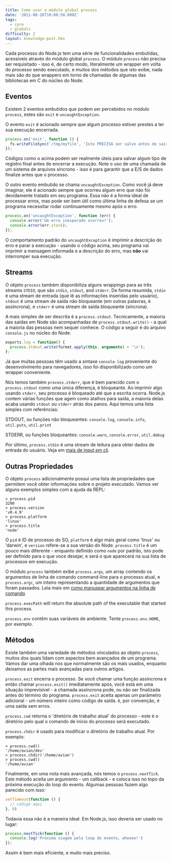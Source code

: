 ```yaml
---
title: Como usar o módulo global process
date: '2011-08-26T10:08:50.000Z'
tags:
  - core
  - globals
difficulty: 2
layout: knowledge-post.hbs
---
```


Cada processo do Node.js tem uma série de funcionalidades embutidas, acessíveis através do módulo global `process`.  O módulo `process` não precisa ser requisitado - isso é, de certo modo, literalmente um wrapper em volta do processo sendo executado, e muitos dos métodos que isto exibe, nada mais são do que wrappers em torno de chamadas de algumas das bibliotecas em C do núcleo do Node.

## Eventos

Existem 2 eventos embutidos que podem ser percebidos no módulo `process`, estes são `exit` e `uncaughtException`.

O evento `exit` é acionado sempre que algum processo estiver prestes a ter sua execução encerrada.

```javascript
process.on('exit', function () {
  fs.writeFileSync('/tmp/myfile', 'Isto PRECISA ser salvo antes de sair.');
});
```

Códigos como o acima podem ser realmente úteis para salvar algum tipo de registro final antes de encerrar a execução.  Note o uso de uma chamada de um sistema de arquivos síncrono - isso é para garantir que a E/S de dados finalize antes que o processo.

O outro evento embutido se chama `uncaughtException`.  Como você já deve imaginar, ele é acionado sempre que ocorreu algum erro que não foi devidamente tratado em seu programa.  Essa não é a forma ideal de processar erros, mas pode ser bem útil como última linha de defesa se um programa necessitar rodar continuamente mesmo após o erro.

```javascript
process.on('uncaughtException', function (err) {
  console.error('Um erro inesperado ocorreu!');
  console.error(err.stack);
});
```

O comportamento padrão do `uncaughtException` é imprimir a descrição do erro e parar a execução - usando o código acima, seu programa vai imprimir a mensagem informada e a descrição do erro, mas **não** vai interromper sua execução.

## Streams

O objeto `process` também disponibiliza alguns wrappings para as três streams `STDIO`, que são `stdin`, `stdout`, and `stderr`.  De forma resumida, `stdin` é uma stream de entrada (que lê as informações inseridas pelo usuário), `stdout` é uma stream de saída não bloqueante (em outras palavras, é assíncrona), e `stderr` é uma stream de saída bloqueante (síncrona).

A mais simples de ser descrita é a `process.stdout`.  Tecnicamente, a maioria das saídas em Node são acompanhadas de `process.stdout.write()` - a qual a maioria das pessoas nem sequer conhece.  O código a seguir é do arquivo `console.js` no núcleo do Node:

```javascript
exports.log = function() {
  process.stdout.write(format.apply(this, arguments) + '\n');
};
```

Já que muitas pessoas têm usado a sintaxe `console.log` proveniente do desenvolvimento para navegadores, isso foi disponibilizado como um wrapper conveniente.

Nós temos também `process.stderr`, que é bem parecido com o `process.stdout` como uma única diferença, é bloqueante.  Ao imprimir algo usando `stderr`, seu processo é bloqueado até que a escrita ocorra.  Node.js contem várias funções que agem como atalhos para saída, a maioria delas acaba usando `stdout` ou `stderr` atrás dos panos.  Aqui temos uma lista simples com referências:

STDOUT, ou funções não bloqueantes: `console.log`, `console.info`, `util.puts`, `util.print`

STDERR, ou funções bloqueantes: `console.warn`, `console.error`, `util.debug`

Por último, `process.stdin` é uma stream de leitura para obter dados de entrada do usuário.  Veja em [mais de input em cli](/pt-br/knowledge/command-line/how-to-prompt-for-command-line-input/).

## Outras Propriedades

O objeto `process` adicionalmente possui uma lista de propriedades que permitem você obter informações sobre o projeto executado.  Vamos ver alguns exemplos simples com a ajuda da REPL:

```
> process.pid
3290
> process.version
'v0.4.9'
> process.platform
'linux'
> process.title
'node'
```

O `pid` é ID de processo do SO, `platform` é algo mais geral como 'linux' ou 'darwin', e `version` refere-se a sua versão do Node. `process.title` é um pouco mais diferente - enquanto definido como `node` por padrão, isto pode ser definido para o que voce desejar, e será o que aparecerá na sua lista de processos em execução.

O módulo `process` também exibe `process.argv`, um array contendo os argumentos de linha de comando command-line para o processo atual, e `process.argc`, um inteiro representando a quantidade de argumentos que foram passados.  Leia mais em [como manusear argumentos na linha de comando](/pt-br/knowledge/command-line/how-to-parse-command-line-arguments/)

`process.execPath` will return the absolute path of the executable that started this process.

`process.env` contêm suas variáveis de ambiente.  Tente `process.env.HOME`, por exemplo.

## Métodos

Existe também uma variedade de métodos vinculados ao objeto `process`, muitos dos quais lidam com aspectos bem avançados de um programa.  Vamos dar uma olhada nos que normalmente são os mais usados, enquanto deixamos as partes mais avançadas para outros artigos.

`process.exit` encerra o processo.  Se você chamar uma função assíncrona e então chamar `process.exit()` imediatamente após, você está em uma situação imprevisível - a chamada assíncrona pode, ou não ser finalizada antes do término do programa. `process.exit` aceita apenas um parâmetro adicional - um número inteiro como código de saída.  `0`, por convenção, é uma saída sem erros.

`process.cwd` retorna o 'diretório de trabalho atual' do processo - este é o diretório pelo qual o comando de início do processo será executado.

`process.chdir` é usado para modificar o diretório de trabalho atual.  Por exemplo:

```
> process.cwd()
'/home/avian/dev'
> process.chdir('/home/avian')
> process.cwd()
'/home/avian'
```

Finalmente, em uma nota mais avançada, nós temos o `process.nextTick`.  Este método aceita um argumento - um callback - e coloca isso no topo da próxima execução do loop do evento.  Algumas pessoas fazem algo parecido com isso:

```javascript
setTimeout(function () {
  // código aqui
}, 0)
```

Todavia essa não é a maneira ideal. Em Node.js, isso deveria ser usado no lugar:

```javascript
process.nextTick(function () {
  console.log('Próxima viagem pelo loop do evento, wheeee!')
});
```

Assim é bem mais eficiente, e muito mais preciso.
